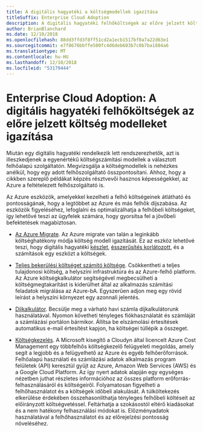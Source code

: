 ```yaml
---
title: A digitális hagyatéki a költségmodellek igazítása
titleSuffix: Enterprise Cloud Adoption
description: A digitális hagyatéki felhőköltségek az előre jelzett költség modelleket igazítása
author: BrianBlanchard
ms.date: 12/10/2018
ms.openlocfilehash: 88dd3ffd3f8ff51cd2a1ecb1517bf0a7a22d63e1
ms.sourcegitcommit: e7f8676bbffe500fc4d6deb603b7c0b7ba1884a6
ms.translationtype: MT
ms.contentlocale: hu-HU
ms.lasthandoff: 12/10/2018
ms.locfileid: "53179444"
---
```

# <a name="enterprise-cloud-adoption-align-cost-models-with-the-digital-estate-to-forecast-cloud-costs"></a>Enterprise Cloud Adoption: A digitális hagyatéki felhőköltségek az előre jelzett költség modelleket igazítása

Miután egy digitális hagyatéki rendelkezik lett rendszerezhetők, azt is illeszkedjenek a egyenértékű költségszámítási modellek a választott felhőalapú szolgáltatón. Megvizsgálja a költségmodellek is nehézkes anélkül, hogy egy adott felhőszolgáltató összpontosítani. Ahhoz, hogy a cikkben szereplő példákat képzés résztvevői hasznos képességekkel, az Azure a feltételezett felhőszolgáltató is.

Az Azure eszközök, amelyekkel kezelheti a felhő költségeinek átlátható és pontosságának, hogy a legtöbbet az Azure és más felhők díjszabása. Az eszközök figyeléséhez, lefoglalni és optimalizálhatja a felhőbeli költségeket, így lehetővé teszi az ügyfelek számára, hogy gyorsítsa fel a jövőbeli befektetések magabiztosan.

- [Az Azure Migrate](/azure/migrate/migrate-overview). Az Azure migrate van talán a leginkább költséghatékony módja költség modell igazítását. Ez az eszköz lehetővé teszi, hogy digitális hagyatéki [készlet](inventory.md), [ésszerűsítés korlátozott](rationalize.md), és a számítások egy eszközt a költségek.

- [Teljes bekerülési költséget számító költsége](https://azure.com/tco). Csökkentheti a teljes tulajdonosi költség, a helyszíni infrastruktúra és az Azure-felhő platform. Az Azure költségkalkulátor segítségével megbecsülheti a költségmegtakarítást is kiderülhet által az alkalmazás számítási feladatok migrálása az Azure-bA. Egyszerűen adjon meg egy rövid leírást a helyszíni környezet egy azonnali jelentés.

- [Díjkalkulátor](https://azure.microsoft.com/en-in/pricing/). Becsülje meg a várható havi számla díjkalkulátorunk használatával. Nyomon követheti tényleges fiókhasználatát és számláját a számlázási portálon bármikor. Állítsa be elszámolási értesítések automatikus e-mail értesítést kapjon, ha költségei túllépik a összeget.

- [Költségkezelés](https://azure.microsoft.com/en-in/services/cost-management/). A Microsoft kisegítő a Cloudyn által licencelt Azure Cost Management egy többfelhős költségkezelő felügyeleti megoldás, amely segít a legjobb és a felügyelhető az Azure és egyéb felhőerőforrások. Felhőalapú használati és számlázási adatok alkalmazás program felületek (API) keresztül gyűjt az Azure, Amazon Web Services (AWS) és a Google Cloud Platform. Az így nyert adatok alapján egy egységes nézetben juthat részletes információhoz az összes platform erőforrás-felhasználásáról és költségeiről. Folyamatosan figyelheti a felhőhasználatot és a költségek időbeli alakulását. A túlköltekezés elkerülése érdekében összehasonlíthatja tényleges felhőbeli költéseit az előirányzott költségvetéssel. Feltárhatja a szokásostól eltérő kiadásokat és a nem hatékony felhasználási módokat is. Előzményadatok használatával a felhőhasználatot és az előrejelzési pontosság növeléséhez.
